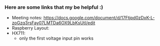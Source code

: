 ### Here are some links that my be helpful :)

- Meeting notes: https://docs.google.com/document/d/17Ftjpd0zDxK-L-zoGzq3rsFay07LMTDa6OX9LbKsUtI/edit
- Raspberry Layout:
- HX711:
  - only the first voltage input pin works
